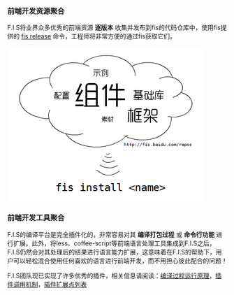 ### 前端开发资源聚合

F.I.S将业界众多优秀的前端资源 **逐版本** 收集并发布到fis的代码仓库中，使用fis提供的 [fis release](https://github.com/fis-dev/fis/wiki/%E5%BF%AB%E9%80%9F%E4%B8%8A%E6%89%8B#fis-install-name) 命令，工程师将非常方便的通过fis获取它们。

![获取F.I.S聚合的前端资源](img/install.png)

### 前端开发工具聚合

F.I.S的编译平台是完全插件化的，非常容易对其 **编译打包过程** 或 **命令行功能** 进行扩展。此外，将less、coffee-script等前端语言处理工具集成到F.I.S之后，F.I.S仍然会对其处理后的结果进行语言能力扩展，这意味着在F.I.S的帮助下，用户可以轻松混合使用任何喜欢的语言进行前端开发，而不用担心彼此配合的问题！

F.I.S团队现已实现了许多优秀的插件，相关信息请阅读：[编译过程运行原理](https://github.com/fis-dev/fis/wiki/运行原理)，[插件调用机制](https://github.com/fis-dev/fis/wiki/插件调用机制)，[插件扩展点列表](https://github.com/fis-dev/fis/wiki/插件扩展点列表)